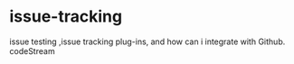 # issue-tracking
issue testing ,issue tracking plug-ins, and how can i integrate with Github.
codeStream 
